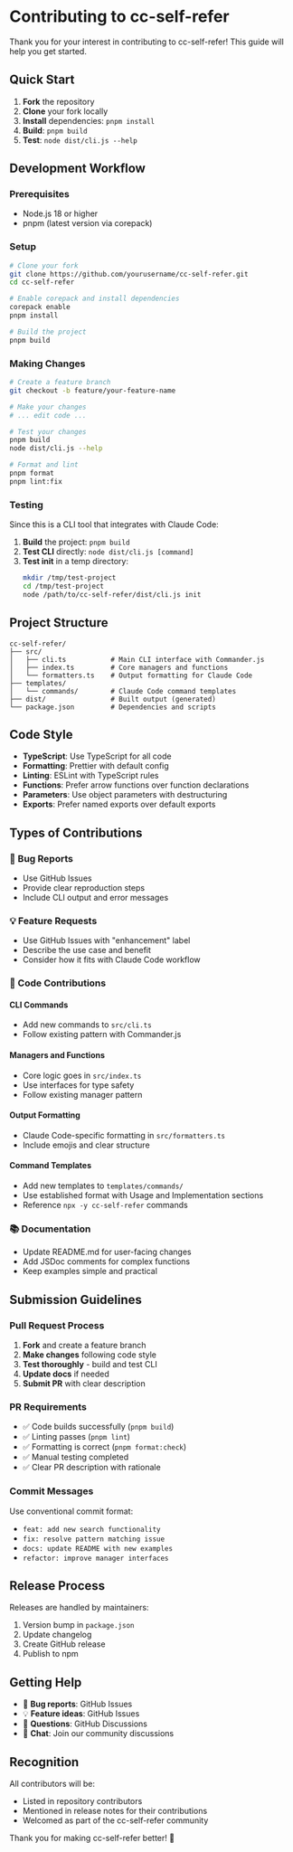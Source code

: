 # Contributing to cc-self-refer

Thank you for your interest in contributing to cc-self-refer! This guide will help you get started.

## Quick Start

1. **Fork** the repository
2. **Clone** your fork locally
3. **Install** dependencies: `pnpm install`
4. **Build**: `pnpm build`
5. **Test**: `node dist/cli.js --help`

## Development Workflow

### Prerequisites

- Node.js 18 or higher
- pnpm (latest version via corepack)

### Setup

```bash
# Clone your fork
git clone https://github.com/yourusername/cc-self-refer.git
cd cc-self-refer

# Enable corepack and install dependencies
corepack enable
pnpm install

# Build the project
pnpm build
```

### Making Changes

```bash
# Create a feature branch
git checkout -b feature/your-feature-name

# Make your changes
# ... edit code ...

# Test your changes
pnpm build
node dist/cli.js --help

# Format and lint
pnpm format
pnpm lint:fix
```

### Testing

Since this is a CLI tool that integrates with Claude Code:

1. **Build** the project: `pnpm build`
2. **Test CLI** directly: `node dist/cli.js [command]`
3. **Test init** in a temp directory:
   ```bash
   mkdir /tmp/test-project
   cd /tmp/test-project
   node /path/to/cc-self-refer/dist/cli.js init
   ```

## Project Structure

```
cc-self-refer/
├── src/
│   ├── cli.ts           # Main CLI interface with Commander.js
│   ├── index.ts         # Core managers and functions
│   └── formatters.ts    # Output formatting for Claude Code
├── templates/
│   └── commands/        # Claude Code command templates
├── dist/                # Built output (generated)
└── package.json         # Dependencies and scripts
```

## Code Style

- **TypeScript**: Use TypeScript for all code
- **Formatting**: Prettier with default config
- **Linting**: ESLint with TypeScript rules
- **Functions**: Prefer arrow functions over function declarations
- **Parameters**: Use object parameters with destructuring
- **Exports**: Prefer named exports over default exports

## Types of Contributions

### 🐛 Bug Reports

- Use GitHub Issues
- Provide clear reproduction steps
- Include CLI output and error messages

### 💡 Feature Requests

- Use GitHub Issues with "enhancement" label
- Describe the use case and benefit
- Consider how it fits with Claude Code workflow

### 🔧 Code Contributions

#### CLI Commands

- Add new commands to `src/cli.ts`
- Follow existing pattern with Commander.js

#### Managers and Functions

- Core logic goes in `src/index.ts`
- Use interfaces for type safety
- Follow existing manager pattern

#### Output Formatting

- Claude Code-specific formatting in `src/formatters.ts`
- Include emojis and clear structure

#### Command Templates

- Add new templates to `templates/commands/`
- Use established format with Usage and Implementation sections
- Reference `npx -y cc-self-refer` commands

### 📚 Documentation

- Update README.md for user-facing changes
- Add JSDoc comments for complex functions
- Keep examples simple and practical

## Submission Guidelines

### Pull Request Process

1. **Fork** and create a feature branch
2. **Make changes** following code style
3. **Test thoroughly** - build and test CLI
4. **Update docs** if needed
5. **Submit PR** with clear description

### PR Requirements

- ✅ Code builds successfully (`pnpm build`)
- ✅ Linting passes (`pnpm lint`)
- ✅ Formatting is correct (`pnpm format:check`)
- ✅ Manual testing completed
- ✅ Clear PR description with rationale

### Commit Messages

Use conventional commit format:

- `feat: add new search functionality`
- `fix: resolve pattern matching issue`
- `docs: update README with new examples`
- `refactor: improve manager interfaces`

## Release Process

Releases are handled by maintainers:

1. Version bump in `package.json`
2. Update changelog
3. Create GitHub release
4. Publish to npm

## Getting Help

- 🐛 **Bug reports**: GitHub Issues
- 💡 **Feature ideas**: GitHub Issues
- 🤔 **Questions**: GitHub Discussions
- 💬 **Chat**: Join our community discussions

## Recognition

All contributors will be:

- Listed in repository contributors
- Mentioned in release notes for their contributions
- Welcomed as part of the cc-self-refer community

Thank you for making cc-self-refer better! 🚀

